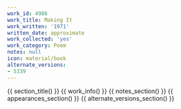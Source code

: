 ```yaml
---
work_id: 4986
work_title: Making It
work_written: '1971'
written_date: approximate
work_collected: 'yes'
work_category: Poem
notes: null
icon: material/book
alternate_versions:
- 5339
---
```


{{ section_title() }}
{{ work_info() }}
{{ notes_section() }}
{{ appearances_section() }}
{{ alternate_versions_section() }}
